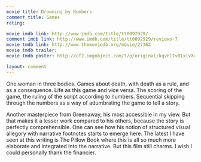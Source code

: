 ```yaml
---
movie title: Drowning by Numbers
comment title: Games
rating: 

movie imdb link: http://www.imdb.com/title/tt0092929/
comment imdb link: http://www.imdb.com/title/tt0092929/reviews-7
movie tmdb link: http://www.themoviedb.org/movie/27362
movie tmdb trailer: 
movie tmdb poster: http://cf2.imgobject.com/t/p/original/kqvHlTv0IxlvX4DTWOFyalZsiE8.jpg

layout: comment
---
```


One woman in three bodies. Games about death, with death as a rule, and as a consequence. Life as this game and vice versa. The scoring of the game, the ruling of the script according to numbers. Sequential skipping through the numbers as a way of adumbrating the game to tell a story.

Another masterpiece from Greenaway, his most accessible in my view. But that makes it a lesser work compared to his others, because the story is perfectly comprehensible. One can see how his notion of structured visual allegory with narrative footnotes starts to emerge here. The latest I have seen at this writing is The Pillow Book where this is all so much more elaborate and integrated into the narrative. But this film still charms. I wish I could personally thank the financier.